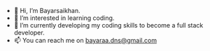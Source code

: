 - 👋 Hi, I’m Bayarsaikhan. 
- 👀 I’m interested in learning coding. 
- 🌱 I’m currently developing my coding skills to become a full stack developer.
- 📫 You can reach me on bayaraa.dns@gmail.com

<!---
Bayar20/Bayar20 is a ✨ special ✨ repository because its `README.md` (this file) appears on your GitHub profile.
You can click the Preview link to take a look at your changes.
--->
